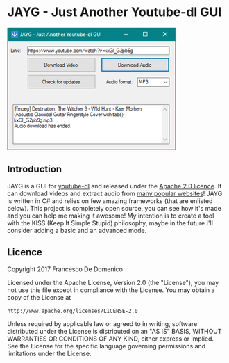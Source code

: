 # JAYG - Just Another Youtube-dl GUI
![JAYD preview](https://github.com/francescodedomenico/JAYG/blob/master/images/preview.png?raw=true)
## Introduction
JAYG is a GUI for [youtube-dl](https://rg3.github.io/youtube-dl/) and released under the [Apache 2.0 licence](http://www.apache.org/licenses/LICENSE-2.0). It can download videos and
extract audio from [many popular websites](https://rg3.github.io/youtube-dl/supportedsites.html)! JAYG is written in C# and relies on few amazing frameworks (that are enlisted below).
This project is completely open source, you can see how it's made and you can help me making it awesome!
My intention is to create a tool with the KISS (Keep It Simple Stupid) philosophy, maybe in the future I'll consider adding a basic and an advanced mode.

## Licence
Copyright 2017 Francesco De Domenico

Licensed under the Apache License, Version 2.0 (the "License");
you may not use this file except in compliance with the License.
You may obtain a copy of the License at

    http://www.apache.org/licenses/LICENSE-2.0

Unless required by applicable law or agreed to in writing, software
distributed under the License is distributed on an "AS IS" BASIS,
WITHOUT WARRANTIES OR CONDITIONS OF ANY KIND, either express or implied.
See the License for the specific language governing permissions and
limitations under the License.
